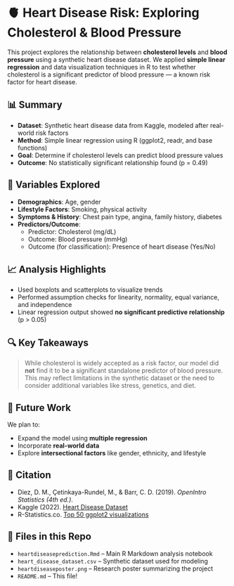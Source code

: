 # 🫀 Heart Disease Risk: Exploring Cholesterol & Blood Pressure

This project explores the relationship between **cholesterol levels** and **blood pressure** using a synthetic heart disease dataset. We applied **simple linear regression** and data visualization techniques in R to test whether cholesterol is a significant predictor of blood pressure — a known risk factor for heart disease.

## 📊 Summary

- **Dataset**: Synthetic heart disease data from Kaggle, modeled after real-world risk factors  
- **Method**: Simple linear regression using R (ggplot2, readr, and base functions)  
- **Goal**: Determine if cholesterol levels can predict blood pressure values  
- **Outcome**: No statistically significant relationship found (p = 0.49)

## 🧪 Variables Explored

- **Demographics**: Age, gender  
- **Lifestyle Factors**: Smoking, physical activity  
- **Symptoms & History**: Chest pain type, angina, family history, diabetes  
- **Predictors/Outcome**:
  - Predictor: Cholesterol (mg/dL)
  - Outcome: Blood pressure (mmHg)
  - Outcome (for classification): Presence of heart disease (Yes/No)

## 📈 Analysis Highlights

- Used boxplots and scatterplots to visualize trends  
- Performed assumption checks for linearity, normality, equal variance, and independence  
- Linear regression output showed **no significant predictive relationship** (p > 0.05)

## 🔍 Key Takeaways

> While cholesterol is widely accepted as a risk factor, our model did **not** find it to be a significant standalone predictor of blood pressure. This may reflect limitations in the synthetic dataset or the need to consider additional variables like stress, genetics, and diet.

## 🔮 Future Work

We plan to:
- Expand the model using **multiple regression**
- Incorporate **real-world data**
- Explore **intersectional factors** like gender, ethnicity, and lifestyle

## 🧾 Citation

- Diez, D. M., Çetinkaya-Rundel, M., & Barr, C. D. (2019). *OpenIntro Statistics (4th ed.)*.  
- Kaggle (2022). [Heart Disease Dataset](https://www.kaggle.com/datasets/rashadmirzayev/heart-disease-prediction)  
- R-Statistics.co. [Top 50 ggplot2 visualizations](https://r-statistics.co/Top50-Ggplot2-Visualizations-MasterList-R-Code.html)

## 📌 Files in this Repo

- `heartdiseaseprediction.Rmd` – Main R Markdown analysis notebook  
- `heart_disease_dataset.csv` – Synthetic dataset used for modeling  
- `heartdiseaseposter.png` – Research poster summarizing the project  
- `README.md` – This file!
